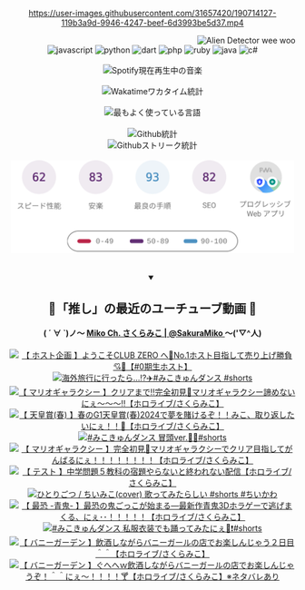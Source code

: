 <!-- START: HERO IMAGE GIF ////////// ////////// ////////// -->
<!-- <img src="@/../assets/img/gaming/ghost-of-tsushima.gif" width="100%"  alt="nellyXinwei's Hero Gif Image"/> -->
<!-- END: HERO IMAGE GIF ////////// ////////// ////////// -->

<div align="center" >  
  
<!-- START:ワンピース 第1015話「ルフィはRED ROCを使う」 -->
<https://user-images.githubusercontent.com/31657420/190714127-119b3a9d-9946-4247-beef-6d3993be5d37.mp4>
<!-- END:ワンピース 第1015話「ルフィはRED ROCを使う」 -->

<!-- START:VISITOR COUNTER -->
<div width="100%" align="right">
<img src="https://komarev.com/ghpvc/?username=nellyXinwei&label=🛸&color=grey&style=for-the-badge&labelcolor=ffffff" alt="Alien Detector wee woo"/>
</div>
<!-- END:VISITOR COUNTER -->

<!-- START: PROGRAMMING LANGUAGES -->
<!-- 色彩 Color Scheme:
#961E3A, #8A0D42, #5A0640, #4F265E, #2B355A, #3E759B, #CC4246,
#BB2649, #AD1052, #700750, #633075, #364270, #4E92C2, #FF5357
Sauce: https://www.webcreatorbox.com/inspiration/pantone-2023
-->

<img src="https://img.shields.io/badge/javascript%20-%23BB2649.svg?&style=for-the-badge&logo=javascript&logoColor=white&labelColor=961E3A" alt="javascript"/>
<img src="https://img.shields.io/badge/python%20-%23AD1052.svg?&style=for-the-badge&logo=python&logoColor=white&labelColor=8A0D42" alt="python" />
<img src="https://img.shields.io/badge/dart%20-%23700750.svg?&style=for-the-badge&logo=dart&logoColor=white&labelColor=5A0640" alt="dart"/>
<img src="https://img.shields.io/badge/php%20-%23633075.svg?&style=for-the-badge&logo=php&logoColor=white&labelColor=4F265E" alt="php"/>
<img src="https://img.shields.io/badge/ruby%20-%23364270.svg?&style=for-the-badge&logo=ruby&logoColor=white&labelColor=2B355A" alt="ruby"/>
<img src="https://img.shields.io/badge/java%20-%234E92C2.svg?&style=for-the-badge&logo=openjdk&logoColor=white&labelColor=3E759B" alt="java"/>
<img src="https://img.shields.io/badge/c%23-%23FF5357.svg?style=for-the-badge&logo=c-sharp&logoColor=white&labelColor=CC4246" alt="c#"/>  
<!-- END: PROGRAMMING LANGUAGES -->

<br>
<br>

<!-- START: MUSIC STATUS -->
  <!-- <a href="https://newojima-gsrs-20220114.vercel.app/api/now-playing?open">
    <img src="https://newojima-gsrs-20220114.vercel.app/api/now-playing" alt="Spotify現在再生中の音楽">
  </a> -->
  <img src="https://newojima-grss-20230114.vercel.app/api/spotify?border_color=transparent" alt="Spotify現在再生中の音楽" width="280px">
<!-- END: MUSIC STATUS -->

<br>
<br>

<!-- START: GITHUB STATUS -->
<!-- 色彩 Color Scheme:  #BB2649, #AD1052, #700750, #633075 -->
<img align="center" src="https://newojima-grs-20230109.vercel.app/api/wakatime?username=newojima&layout=compact&langs_count=10&locale=ja&hide_title=false&title_color=fff&hide_border=true&text_color=fff&bg_color=BB2649,BB2649,633075,633075&hide=other,css,html,bash,xml,git%20config,makefile,properties,yaml,markdown,text,json,jsx" alt="Wakatimeワカタイム統計" width="500px"/>

<br>
<br>

<!-- 色彩 Color Scheme:  #633075, #364270, #4E92C2 -->
  <img align="center" src="https://newojima-grs-20230109.vercel.app/api/top-langs?username=newojima&layout=compact&text_color=fff&icon_color=fff&hide_border=true&&locale=ja&hide_title=false&title_color=fff&include_all_commits=true&card_width=445&langs_count=11&hide=c%23,powershell,shaderlab,hlsl,makefile,jupyter%20notebook,python,html,css,shell,batchfile,less,liquid,hack,scss&bg_color=4F265E,633075,4E92C2" alt="最もよく使っている言語" width="500px"/>

<br>
<br>

<!-- 色彩 Color Scheme:  #4E92C2, #FF5357 -->
  <img align="center" src="https://newojima-grs-20230109.vercel.app/api?username=newojima&rank_icon=github&show_icons=true&&locale=ja&title_color=fff&text_color=fff&icon_color=fff&hide_border=true&hide_title=false&count_private=true&include_all_commits=true&card_width=495&disable_animations=true&bg_color=4E92C2,4E92C2,FF5357" alt="Github統計" width="500px"/>

<br>

<img align="center" src="https://streak-stats.demolab.com?user=newojima&theme=dark&hide_border=true&locale=ja&ring=BB2649&stroke=222222&background=151515&sideLabels=BB2649&currStreakLabel=ffffff&border=BB2649&fire=FF5357&currStreakNum=ffffff&sideNums=FF5357&dates=ffffff" alt="Githubストリーク統計" width="500px"/>

<br>
<br>

  <img align="center" width="500px" src="@/../assets/img/page-insights.svg" alt="Githubページの洞察"/>
  
</div>
<!-- END: GITHUB STATUS -->

<br>
<br>

<div align="center">
<details open>
  <summary>

  </summary>

  <h2 align="center">🌸「推し」の最近のユーチューブ動画 🌸</h2>
  <h4>
  ( ´ ∀ `)ノ～ 
  <a href="https://www.youtube.com/@SakuraMiko">Miko Ch. さくらみこ | @SakuraMiko
  </a>
   ～('▽^人)
  </h4>

  <!-- BEGIN YOUTUBE-CARDS -->
<a href="https://www.youtube.com/watch?v=kLPMhTf3MLw"><img src="https://ytcards.demolab.com/?id=kLPMhTf3MLw&title=%E3%80%90+%E3%83%9B%E3%82%B9%E3%83%88%E4%BC%81%E7%94%BB+%E3%80%91%E3%82%88%E3%81%86%E3%81%93%E3%81%9DCLUB+ZERO+%E3%81%B8%F0%9F%92%8ENo.1%E3%83%9B%E3%82%B9%E3%83%88%E7%9B%AE%E6%8C%87%E3%81%97%E3%81%A6%E5%A3%B2%E3%82%8A%E4%B8%8A%E3%81%92%E5%8B%9D%E8%B2%A0%F0%9F%92%98%F0%9F%8D%BE%E3%80%90%230%E6%9C%9F%E7%94%9F%E3%83%9B%E3%82%B9%E3%83%88%E3%80%91&lang=ja&timestamp=1714661742&background_color=%230d1117&title_color=%23ffffff&stats_color=%23dedede&max_title_lines=1&width=187&border_radius=5&duration=0" alt="【 ホスト企画 】ようこそCLUB ZERO へ💎No.1ホスト目指して売り上げ勝負💘🍾【#0期生ホスト】" title="【 ホスト企画 】ようこそCLUB ZERO へ💎No.1ホスト目指して売り上げ勝負💘🍾【#0期生ホスト】"></a>
<a href="https://www.youtube.com/watch?v=B2X-rjlODrY"><img src="https://ytcards.demolab.com/?id=B2X-rjlODrY&title=%E6%B5%B7%E5%A4%96%E6%97%85%E8%A1%8C%E3%81%AB%E8%A1%8C%E3%81%A3%E3%81%9F%E3%82%89%E2%80%A6%E2%81%89%EF%B8%8F%E2%9C%88%EF%B8%8F%23%E3%81%BF%E3%81%93%E3%81%8D%E3%82%85%E3%82%93%E3%83%80%E3%83%B3%E3%82%B9+%23shorts&lang=ja&timestamp=1714539605&background_color=%230d1117&title_color=%23ffffff&stats_color=%23dedede&max_title_lines=1&width=187&border_radius=5&duration=30" alt="海外旅行に行ったら…⁉️✈️#みこきゅんダンス #shorts" title="海外旅行に行ったら…⁉️✈️#みこきゅんダンス #shorts"></a>
<a href="https://www.youtube.com/watch?v=w1X4T36u2UU"><img src="https://ytcards.demolab.com/?id=w1X4T36u2UU&title=%E3%80%90+%E3%83%9E%E3%83%AA%E3%82%AA%E3%82%AE%E3%83%A3%E3%83%A9%E3%82%AF%E3%82%B7%E3%83%BC+%E3%80%91%E3%82%AF%E3%83%AA%E3%82%A2%E3%81%BE%E3%81%A7%E2%80%BC%E5%AE%8C%E5%85%A8%E5%88%9D%E8%A6%8B%F0%9F%8C%9F%E3%83%9E%E3%83%AA%E3%82%AA%E3%82%AE%E3%83%A3%E3%83%A9%E3%82%AF%E3%82%B7%E3%83%BC%E8%AB%A6%E3%82%81%E3%81%AA%E3%81%84%E3%81%AB%E3%81%87%EF%BD%9E%EF%BD%9E%EF%BD%9E%E2%80%BC%E3%80%90%E3%83%9B%E3%83%AD%E3%83%A9%E3%82%A4%E3%83%96%2F%E3%81%95%E3%81%8F%E3%82%89%E3%81%BF%E3%81%93%E3%80%91&lang=ja&timestamp=1714338188&background_color=%230d1117&title_color=%23ffffff&stats_color=%23dedede&max_title_lines=1&width=187&border_radius=5&duration=27421" alt="【 マリオギャラクシー 】クリアまで‼完全初見🌟マリオギャラクシー諦めないにぇ～～～‼【ホロライブ/さくらみこ】" title="【 マリオギャラクシー 】クリアまで‼完全初見🌟マリオギャラクシー諦めないにぇ～～～‼【ホロライブ/さくらみこ】"></a>
<a href="https://www.youtube.com/watch?v=nWr8TIhhEvY"><img src="https://ytcards.demolab.com/?id=nWr8TIhhEvY&title=%E3%80%90+%E5%A4%A9%E7%9A%87%E8%B3%9E%28%E6%98%A5%29+%E3%80%91%E6%98%A5%E3%81%AEG1%E5%A4%A9%E7%9A%87%E8%B3%9E%28%E6%98%A5%292024%E3%81%A7%E5%A4%A2%E3%82%92%E8%B3%AD%E3%81%91%E3%82%8B%E3%81%9E%EF%BC%81%EF%BC%81%E3%81%BF%E3%81%93%E3%80%81%E5%8F%96%E3%82%8A%E8%BF%94%E3%81%97%E3%81%9F%E3%81%84%E3%81%AB%E3%81%87%EF%BC%81%EF%BC%81%F0%9F%8C%B8%E3%80%90%E3%83%9B%E3%83%AD%E3%83%A9%E3%82%A4%E3%83%96%2F%E3%81%95%E3%81%8F%E3%82%89%E3%81%BF%E3%81%93%E3%80%91&lang=ja&timestamp=1714290753&background_color=%230d1117&title_color=%23ffffff&stats_color=%23dedede&max_title_lines=1&width=187&border_radius=5&duration=7901" alt="【 天皇賞(春) 】春のG1天皇賞(春)2024で夢を賭けるぞ！！みこ、取り返したいにぇ！！🌸【ホロライブ/さくらみこ】" title="【 天皇賞(春) 】春のG1天皇賞(春)2024で夢を賭けるぞ！！みこ、取り返したいにぇ！！🌸【ホロライブ/さくらみこ】"></a>
<a href="https://www.youtube.com/watch?v=59Xi21DAS_w"><img src="https://ytcards.demolab.com/?id=59Xi21DAS_w&title=%23%E3%81%BF%E3%81%93%E3%81%8D%E3%82%85%E3%82%93%E3%83%80%E3%83%B3%E3%82%B9+%E5%86%92%E9%A0%ADver.%F0%9F%8C%B8%F0%9F%8E%B6%23shorts&lang=ja&timestamp=1714273203&background_color=%230d1117&title_color=%23ffffff&stats_color=%23dedede&max_title_lines=1&width=187&border_radius=5&duration=23" alt="#みこきゅんダンス 冒頭ver.🌸🎶#shorts" title="#みこきゅんダンス 冒頭ver.🌸🎶#shorts"></a>
<a href="https://www.youtube.com/watch?v=bTBTwOgyJtk"><img src="https://ytcards.demolab.com/?id=bTBTwOgyJtk&title=%E3%80%90++%E3%83%9E%E3%83%AA%E3%82%AA%E3%82%AE%E3%83%A3%E3%83%A9%E3%82%AF%E3%82%B7%E3%83%BC+%E3%80%91%E5%AE%8C%E5%85%A8%E5%88%9D%E8%A6%8B%F0%9F%8C%9F%E3%83%9E%E3%83%AA%E3%82%AA%E3%82%AE%E3%83%A3%E3%83%A9%E3%82%AF%E3%82%B7%E3%83%BC%E3%81%A7%E3%82%AF%E3%83%AA%E3%82%A2%E7%9B%AE%E6%8C%87%E3%81%97%E3%81%A6%E3%81%8C%E3%82%93%E3%81%B0%E3%82%8B%E3%81%AB%E3%81%87%EF%BC%81%EF%BC%81%EF%BC%81%EF%BC%81%EF%BC%81%EF%BC%81%EF%BC%81%EF%BC%81%E3%80%90%E3%83%9B%E3%83%AD%E3%83%A9%E3%82%A4%E3%83%96%2F%E3%81%95%E3%81%8F%E3%82%89%E3%81%BF%E3%81%93%E3%80%91&lang=ja&timestamp=1714245153&background_color=%230d1117&title_color=%23ffffff&stats_color=%23dedede&max_title_lines=1&width=187&border_radius=5&duration=24521" alt="【  マリオギャラクシー 】完全初見🌟マリオギャラクシーでクリア目指してがんばるにぇ！！！！！！！！【ホロライブ/さくらみこ】" title="【  マリオギャラクシー 】完全初見🌟マリオギャラクシーでクリア目指してがんばるにぇ！！！！！！！！【ホロライブ/さくらみこ】"></a>
<a href="https://www.youtube.com/watch?v=YHASca-CS1Q"><img src="https://ytcards.demolab.com/?id=YHASca-CS1Q&title=%E3%80%90+%E3%83%86%E3%82%B9%E3%83%88+%E3%80%91%E4%B8%AD%E5%AD%A6%E5%95%8F%E9%A1%8C%EF%BC%95%E6%95%99%E7%A7%91%E3%81%AE%E5%AE%BF%E9%A1%8C%E3%82%84%E3%82%89%E3%81%AA%E3%81%84%E3%81%A8%E7%B5%82%E3%82%8F%E3%82%8C%E3%81%AA%E3%81%84%E9%85%8D%E4%BF%A1%E3%80%90%E3%83%9B%E3%83%AD%E3%83%A9%E3%82%A4%E3%83%96%2F%E3%81%95%E3%81%8F%E3%82%89%E3%81%BF%E3%81%93%E3%80%91&lang=ja&timestamp=1714052845&background_color=%230d1117&title_color=%23ffffff&stats_color=%23dedede&max_title_lines=1&width=187&border_radius=5&duration=12728" alt="【 テスト 】中学問題５教科の宿題やらないと終われない配信【ホロライブ/さくらみこ】" title="【 テスト 】中学問題５教科の宿題やらないと終われない配信【ホロライブ/さくらみこ】"></a>
<a href="https://www.youtube.com/watch?v=AOs0cb7CiYM"><img src="https://ytcards.demolab.com/?id=AOs0cb7CiYM&title=%E3%81%B2%E3%81%A8%E3%82%8A%E3%81%94%E3%81%A4+%2F+%E3%81%A1%E3%81%84%E3%81%BF%E3%81%93%28cover%29+%E6%AD%8C%E3%81%A3%E3%81%A6%E3%81%BF%E3%81%9F%E3%82%89%E3%81%97%E3%81%84+%23shorts+%23%E3%81%A1%E3%81%84%E3%81%8B%E3%82%8F&lang=ja&timestamp=1714014005&background_color=%230d1117&title_color=%23ffffff&stats_color=%23dedede&max_title_lines=1&width=187&border_radius=5&duration=56" alt="ひとりごつ / ちいみこ(cover) 歌ってみたらしい #shorts #ちいかわ" title="ひとりごつ / ちいみこ(cover) 歌ってみたらしい #shorts #ちいかわ"></a>
<a href="https://www.youtube.com/watch?v=2MnI_2pFtRY"><img src="https://ytcards.demolab.com/?id=2MnI_2pFtRY&title=%E3%80%90+%E6%9C%80%E6%81%90+-%E9%9D%92%E9%AC%BC-+%E3%80%91%E6%9C%80%E6%81%90%E3%81%AE%E9%AC%BC%E3%81%94%E3%81%A3%E3%81%93%E3%81%8C%E5%A7%8B%E3%81%BE%E3%82%8B%E2%80%95%E6%9C%80%E6%96%B0%E4%BD%9C%E9%9D%92%E9%AC%BC3D%E3%83%9B%E3%83%A9%E3%82%B2%E3%83%BC%E3%81%A7%E9%80%83%E3%81%92%E3%81%BE%E3%81%8F%E3%82%8B%E3%80%81%E3%81%AB%E3%81%87%EF%BD%A5%EF%BD%A5%EF%BC%81%EF%BC%81%EF%BC%81%EF%BC%81%EF%BC%81%E3%80%90%E3%83%9B%E3%83%AD%E3%83%A9%E3%82%A4%E3%83%96%2F%E3%81%95%E3%81%8F%E3%82%89%E3%81%BF%E3%81%93%E3%80%91&lang=ja&timestamp=1713890161&background_color=%230d1117&title_color=%23ffffff&stats_color=%23dedede&max_title_lines=1&width=187&border_radius=5&duration=15723" alt="【 最恐 -青鬼- 】最恐の鬼ごっこが始まる―最新作青鬼3Dホラゲーで逃げまくる、にぇ･･！！！！！【ホロライブ/さくらみこ】" title="【 最恐 -青鬼- 】最恐の鬼ごっこが始まる―最新作青鬼3Dホラゲーで逃げまくる、にぇ･･！！！！！【ホロライブ/さくらみこ】"></a>
<a href="https://www.youtube.com/watch?v=-nl76eqFrAE"><img src="https://ytcards.demolab.com/?id=-nl76eqFrAE&title=%23%E3%81%BF%E3%81%93%E3%81%8D%E3%82%85%E3%82%93%E3%83%80%E3%83%B3%E3%82%B9+%E7%A7%81%E6%9C%8D%E8%A1%A3%E8%A3%85%E3%81%A7%E3%82%82%E8%B8%8A%E3%81%A3%E3%81%A6%E3%81%BF%E3%81%9F%E3%81%AB%E3%81%87%F0%9F%8C%B8%E2%9D%97%EF%B8%8F%23shorts&lang=ja&timestamp=1713843355&background_color=%230d1117&title_color=%23ffffff&stats_color=%23dedede&max_title_lines=1&width=187&border_radius=5&duration=30" alt="#みこきゅんダンス 私服衣装でも踊ってみたにぇ🌸❗️#shorts" title="#みこきゅんダンス 私服衣装でも踊ってみたにぇ🌸❗️#shorts"></a>
<a href="https://www.youtube.com/watch?v=zNK2CvG6jDg"><img src="https://ytcards.demolab.com/?id=zNK2CvG6jDg&title=%E3%80%90+%E3%83%90%E3%83%8B%E3%83%BC%E3%82%AC%E3%83%BC%E3%83%87%E3%83%B3+%E3%80%91%E9%A3%B2%E9%85%92%E3%81%97%E3%81%AA%E3%81%8C%E3%82%89%E3%83%90%E3%83%8B%E3%83%BC%E3%82%AC%E3%83%BC%E3%83%AB%E3%81%AE%E5%BA%97%E3%81%A7%E3%81%8A%E6%A5%BD%E3%81%97%E3%82%93%E3%81%98%E3%82%83%E3%81%86%EF%BC%92%E6%97%A5%E7%9B%AE%EF%BC%BE%EF%BC%BE%E3%80%90%E3%83%9B%E3%83%AD%E3%83%A9%E3%82%A4%E3%83%96%2F%E3%81%95%E3%81%8F%E3%82%89%E3%81%BF%E3%81%93%E3%80%91&lang=ja&timestamp=1713809993&background_color=%230d1117&title_color=%23ffffff&stats_color=%23dedede&max_title_lines=1&width=187&border_radius=5&duration=21747" alt="【 バニーガーデン 】飲酒しながらバニーガールの店でお楽しんじゃう２日目＾＾【ホロライブ/さくらみこ】" title="【 バニーガーデン 】飲酒しながらバニーガールの店でお楽しんじゃう２日目＾＾【ホロライブ/さくらみこ】"></a>
<a href="https://www.youtube.com/watch?v=2iojO8czLYY"><img src="https://ytcards.demolab.com/?id=2iojO8czLYY&title=%E3%80%90++%E3%83%90%E3%83%8B%E3%83%BC%E3%82%AC%E3%83%BC%E3%83%87%E3%83%B3+%E3%80%91%E3%81%90%E3%81%B8%E3%81%B8%EF%BD%97%E9%A3%B2%E9%85%92%E3%81%97%E3%81%AA%E3%81%8C%E3%82%89%E3%83%90%E3%83%8B%E3%83%BC%E3%82%AC%E3%83%BC%E3%83%AB%E3%81%AE%E5%BA%97%E3%81%A7%E3%81%8A%E6%A5%BD%E3%81%97%E3%82%93%E3%81%98%E3%82%83%E3%81%86%E3%81%9E%EF%BC%81%EF%BC%BE%EF%BC%BE%E3%81%AB%E3%81%87%EF%BD%9E%EF%BC%81%EF%BC%81%EF%BC%81%EF%BC%81%F0%9F%8D%B8%E3%80%90%E3%83%9B%E3%83%AD%E3%83%A9%E3%82%A4%E3%83%96%2F%E3%81%95%E3%81%8F%E3%82%89%E3%81%BF%E3%81%93%E3%80%91%E2%80%BB%E3%83%8D%E3%82%BF%E3%83%90%E3%83%AC%E3%81%82%E3%82%8A&lang=ja&timestamp=1713723436&background_color=%230d1117&title_color=%23ffffff&stats_color=%23dedede&max_title_lines=1&width=187&border_radius=5&duration=21531" alt="【  バニーガーデン 】ぐへへｗ飲酒しながらバニーガールの店でお楽しんじゃうぞ！＾＾にぇ～！！！！🍸【ホロライブ/さくらみこ】※ネタバレあり" title="【  バニーガーデン 】ぐへへｗ飲酒しながらバニーガールの店でお楽しんじゃうぞ！＾＾にぇ～！！！！🍸【ホロライブ/さくらみこ】※ネタバレあり"></a>
<!-- END YOUTUBE-CARDS -->

</div>
  
</details>
